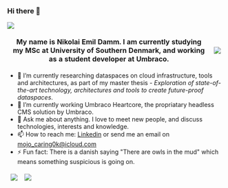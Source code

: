 <style>
td, th {
   border: none!important;
}
</style>

### Hi there 👋

![](https://komarev.com/ghpvc/?username=devantler)

| My name is Nikolai Emil Damm. I am currently studying my MSc at University of Southern Denmark, and working as a student developer at Umbraco.  |  <img src="https://github-readme-stats-kezco3t4b-devantler.vercel.app/api?username=devantler&show_icons=true&theme=dark" />  |
| ------------- | ------------- |

- 🌱 I’m currently researching dataspaces on cloud infrastructure, tools and architectures, as part of my master thesis - _Exploration of state-of-the-art technology, architectures and tools to create future-proof dataspaces_.
- 🔭 I’m currently working Umbraco Heartcore, the propriatary headless CMS solution by Umbraco.
- 💬 Ask me about anything. I love to meet new people, and discuss technologies, interests and knowledge.
- 📫 How to reach me: [Linkedin](https://www.linkedin.com/in/nikolai-emil-damm-14a786150/) or send me an email on <mojo_caring0k@icloud.com>
- ⚡ Fun fact: There is a danish saying "There are owls in the mud" which means something suspicious is going on.

| <img src="https://github-readme-stats-kezco3t4b-devantler.vercel.app/api/wakatime?username=66c8bc1b-a3bd-4b90-8717-77aec70735d0&theme=dark" />  |  <img align="center" src="https://github-readme-stats-kezco3t4b-devantler.vercel.app/api/top-langs/?username=devantler&show_icons=true&theme=dark&exclude_repo=software-engineering-f22" />  |
| ------------- | ------------- |





